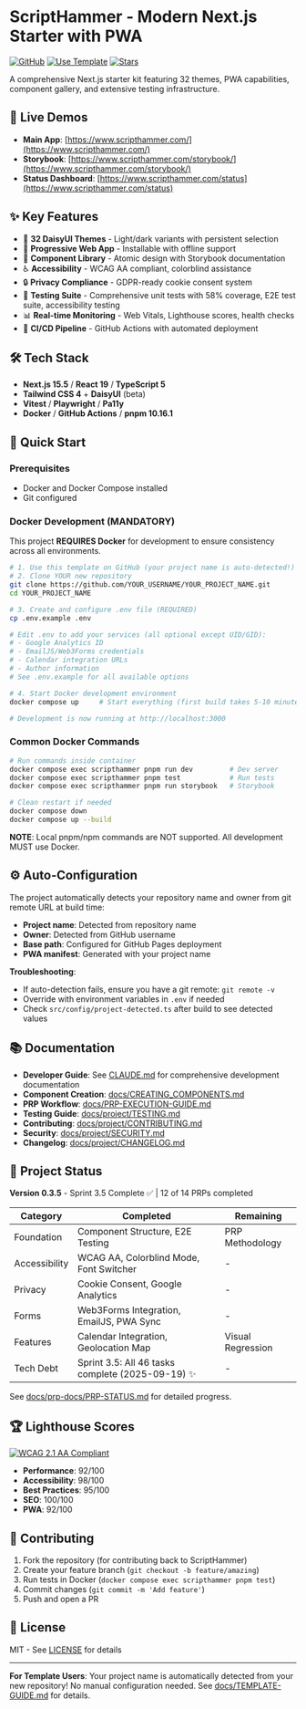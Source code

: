 # ScriptHammer - Modern Next.js Starter with PWA

[![GitHub](https://img.shields.io/badge/GitHub-Repository-blue)](https://github.com/TortoiseWolfe/ScriptHammer)
[![Use Template](https://img.shields.io/badge/Use%20this%20template-2ea44f?style=for-the-badge)](https://github.com/TortoiseWolfe/ScriptHammer/generate)
[![Stars](https://img.shields.io/github/stars/TortoiseWolfe/ScriptHammer?style=social)](https://github.com/TortoiseWolfe/ScriptHammer)

A comprehensive Next.js starter kit featuring 32 themes, PWA capabilities, component gallery, and extensive testing infrastructure.

## 🚀 Live Demos

- **Main App**: [https://www.scripthammer.com/](https://www.scripthammer.com/)
- **Storybook**: [https://www.scripthammer.com/storybook/](https://www.scripthammer.com/storybook/)
- **Status Dashboard**: [https://www.scripthammer.com/status](https://www.scripthammer.com/status)

## ✨ Key Features

- 🎨 **32 DaisyUI Themes** - Light/dark variants with persistent selection
- 📱 **Progressive Web App** - Installable with offline support
- 🧩 **Component Library** - Atomic design with Storybook documentation
- ♿ **Accessibility** - WCAG AA compliant, colorblind assistance
- 🔒 **Privacy Compliance** - GDPR-ready cookie consent system
- 🧪 **Testing Suite** - Comprehensive unit tests with 58% coverage, E2E test suite, accessibility testing
- 📊 **Real-time Monitoring** - Web Vitals, Lighthouse scores, health checks
- 🚀 **CI/CD Pipeline** - GitHub Actions with automated deployment

## 🛠️ Tech Stack

- **Next.js 15.5** / **React 19** / **TypeScript 5**
- **Tailwind CSS 4** + **DaisyUI** (beta)
- **Vitest** / **Playwright** / **Pa11y**
- **Docker** / **GitHub Actions** / **pnpm 10.16.1**

## 🚀 Quick Start

### Prerequisites

- Docker and Docker Compose installed
- Git configured

### Docker Development (MANDATORY)

This project **REQUIRES Docker** for development to ensure consistency across all environments.

```bash
# 1. Use this template on GitHub (your project name is auto-detected!)
# 2. Clone YOUR new repository
git clone https://github.com/YOUR_USERNAME/YOUR_PROJECT_NAME.git
cd YOUR_PROJECT_NAME

# 3. Create and configure .env file (REQUIRED)
cp .env.example .env

# Edit .env to add your services (all optional except UID/GID):
# - Google Analytics ID
# - EmailJS/Web3Forms credentials
# - Calendar integration URLs
# - Author information
# See .env.example for all available options

# 4. Start Docker development environment
docker compose up     # Start everything (first build takes 5-10 minutes)

# Development is now running at http://localhost:3000
```

### Common Docker Commands

```bash
# Run commands inside container
docker compose exec scripthammer pnpm run dev         # Dev server
docker compose exec scripthammer pnpm test            # Run tests
docker compose exec scripthammer pnpm run storybook   # Storybook

# Clean restart if needed
docker compose down
docker compose up --build
```

**NOTE**: Local pnpm/npm commands are NOT supported. All development MUST use Docker.

## ⚙️ Auto-Configuration

The project automatically detects your repository name and owner from git remote URL at build time:

- **Project name**: Detected from repository name
- **Owner**: Detected from GitHub username
- **Base path**: Configured for GitHub Pages deployment
- **PWA manifest**: Generated with your project name

**Troubleshooting**:

- If auto-detection fails, ensure you have a git remote: `git remote -v`
- Override with environment variables in `.env` if needed
- Check `src/config/project-detected.ts` after build to see detected values

## 📚 Documentation

- **Developer Guide**: See [CLAUDE.md](./CLAUDE.md) for comprehensive development documentation
- **Component Creation**: [docs/CREATING_COMPONENTS.md](./docs/CREATING_COMPONENTS.md)
- **PRP Workflow**: [docs/PRP-EXECUTION-GUIDE.md](./docs/PRP-EXECUTION-GUIDE.md)
- **Testing Guide**: [docs/project/TESTING.md](./docs/project/TESTING.md)
- **Contributing**: [docs/project/CONTRIBUTING.md](./docs/project/CONTRIBUTING.md)
- **Security**: [docs/project/SECURITY.md](./docs/project/SECURITY.md)
- **Changelog**: [docs/project/CHANGELOG.md](./docs/project/CHANGELOG.md)

## 🎯 Project Status

**Version 0.3.5** - Sprint 3.5 Complete ✅ | 12 of 14 PRPs completed

| Category      | Completed                                         | Remaining         |
| ------------- | ------------------------------------------------- | ----------------- |
| Foundation    | Component Structure, E2E Testing                  | PRP Methodology   |
| Accessibility | WCAG AA, Colorblind Mode, Font Switcher           | -                 |
| Privacy       | Cookie Consent, Google Analytics                  | -                 |
| Forms         | Web3Forms Integration, EmailJS, PWA Sync          | -                 |
| Features      | Calendar Integration, Geolocation Map             | Visual Regression |
| Tech Debt     | Sprint 3.5: All 46 tasks complete (2025-09-19) ✨ | -                 |

See [docs/prp-docs/PRP-STATUS.md](./docs/prp-docs/PRP-STATUS.md) for detailed progress.

## 🏆 Lighthouse Scores

[![WCAG 2.1 AA Compliant](https://img.shields.io/badge/WCAG%202.1-AA%20Compliant-success)](https://www.w3.org/WAI/WCAG21/quickref/)

- **Performance**: 92/100
- **Accessibility**: 98/100
- **Best Practices**: 95/100
- **SEO**: 100/100
- **PWA**: 92/100

## 🤝 Contributing

1. Fork the repository (for contributing back to ScriptHammer)
2. Create your feature branch (`git checkout -b feature/amazing`)
3. Run tests in Docker (`docker compose exec scripthammer pnpm test`)
4. Commit changes (`git commit -m 'Add feature'`)
5. Push and open a PR

## 📄 License

MIT - See [LICENSE](./LICENSE) for details

---

**For Template Users**: Your project name is automatically detected from your new repository! No manual configuration needed. See [docs/TEMPLATE-GUIDE.md](./docs/TEMPLATE-GUIDE.md) for details.

